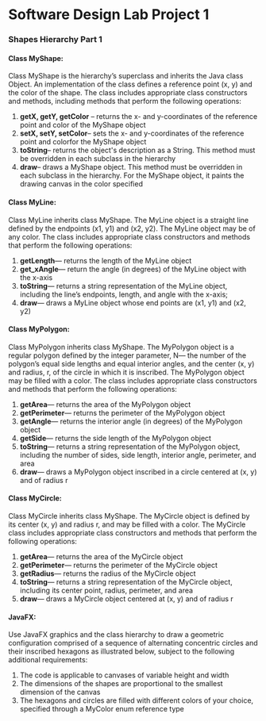 # Software Design Lab Project 1

### Shapes Hierarchy Part 1

#### Class MyShape:

Class MyShape is the hierarchy’s superclass and inherits the Java class Object. An implementation of the class defines a reference point (x, y) and the color of the shape. The class includes appropriate class constructors and methods, including methods that perform the following operations:

1. **getX, getY, getColor** – returns the x- and y-coordinates of the reference point and color of the MyShape object
2. **setX, setY, setColor**– sets the x- and y-coordinates of the reference point and colorfor the MyShape object
3. **toString**– returns the object's description as a String. This method must be overridden in each subclass in the hierarchy
4. **draw**– draws a MyShape object. This method must be overridden in each subclass in the hierarchy. For the MyShape object, it paints the drawing canvas in the color specified

#### Class MyLine:

Class MyLine inherits class MyShape. The MyLine object is a straight line defined by the endpoints (x1, y1) and (x2, y2). The MyLine object may be of any color. The class includes appropriate class constructors and methods that perform the following operations:

1. **getLength**— returns the length of the MyLine object
2. **get_xAngle**— return the angle (in degrees) of the MyLine object with the x-axis
3. **toString**— returns a string representation of the MyLine object, including the line’s endpoints, length, and angle with the x-axis;
4. **draw**— draws a MyLine object whose end points are (x1, y1) and (x2, y2)

#### Class MyPolygon:

Class MyPolygon inherits class MyShape. The MyPolygon object is a regular polygon defined by the integer parameter, N— the number of the polygon’s equal side lengths and equal interior angles, and the center (x, y) and radius, r, of the circle in which it is inscribed. The MyPolygon object may be filled with a color. The class includes appropriate class constructors and methods that perform the following operations:

1. **getArea**— returns the area of the MyPolygon object
2. **getPerimeter**— returns the perimeter of the MyPolygon object
3. **getAngle**— returns the interior angle (in degrees) of the MyPolygon object
4. **getSide**— returns the side length of the MyPolygon object
5. **toString**— returns a string representation of the MyPolygon object, including the number of sides, side length, interior angle, perimeter, and area
6. **draw**— draws a MyPolygon object inscribed in a circle centered at (x, y) and of radius r

#### Class MyCircle:

Class MyCircle inherits class MyShape. The MyCircle object is defined by its center (x, y) and radius r, and may be filled with a color. The MyCircle class includes appropriate class constructors and methods that perform the following operations:

1. **getArea**— returns the area of the MyCircle object
2. **getPerimeter**— returns the perimeter of the MyCircle object
3. **getRadius**— returns the radius of the MyCircle object
4. **toString**— returns a string representation of the MyCircle object, including its center point, radius, perimeter, and area
5. **draw**— draws a MyCircle object centered at (x, y) and of radius r

#### JavaFX:

Use JavaFX graphics and the class hierarchy to draw a geometric configuration comprised of a sequence of alternating concentric circles and their inscribed hexagons as illustrated below, subject to the following additional requirements:

1. The code is applicable to canvases of variable height and width
2. The dimensions of the shapes are proportional to the smallest dimension of the canvas
3. The hexagons and circles are filled with different colors of your choice, specified through a MyColor enum reference type
